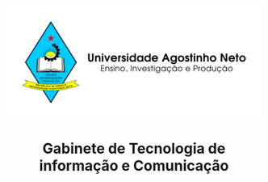 
![Logotipo da UAN](imgs/horizontal.svg)

<h1 style="text-align: center;">Gabinete de Tecnologia de informação e Comunicação</h1>





























